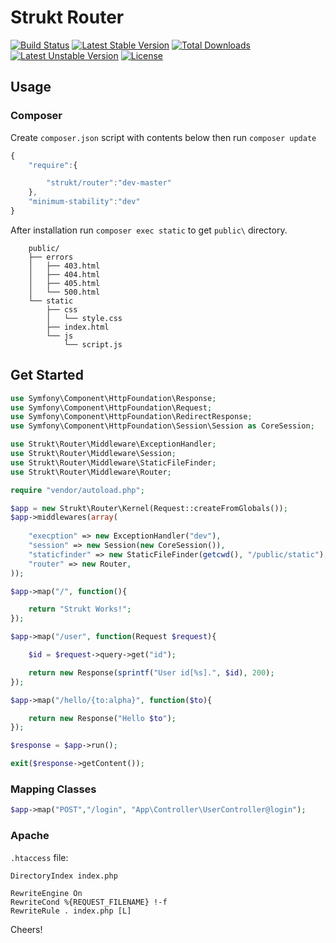 Strukt Router
=============

[![Build Status](https://travis-ci.org/pitsolu/strukt-router.svg?branch=master)](https://packagist.org/packages/strukt/router)
[![Latest Stable Version](https://poser.pugx.org/strukt/router/v/stable)](https://packagist.org/packages/strukt/router)
[![Total Downloads](https://poser.pugx.org/strukt/router/downloads)](https://packagist.org/packages/strukt/router)
[![Latest Unstable Version](https://poser.pugx.org/strukt/router/v/unstable)](https://packagist.org/packages/strukt/router)
[![License](https://poser.pugx.org/strukt/router/license)](https://packagist.org/packages/strukt/router)

## Usage

### Composer

Create `composer.json` script with contents below then run `composer update`

```js
{
    "require":{

        "strukt/router":"dev-master"
    },
    "minimum-stability":"dev"
}
```

After installation run  `composer exec static` to get `public\` directory.

```
    public/
    ├── errors
    │   ├── 403.html
    │   ├── 404.html
    │   ├── 405.html
    │   └── 500.html
    └── static
        ├── css
        │   └── style.css
        ├── index.html
        └── js
            └── script.js
```

## Get Started

```php
use Symfony\Component\HttpFoundation\Response;
use Symfony\Component\HttpFoundation\Request;
use Symfony\Component\HttpFoundation\RedirectResponse;
use Symfony\Component\HttpFoundation\Session\Session as CoreSession;

use Strukt\Router\Middleware\ExceptionHandler;
use Strukt\Router\Middleware\Session;
use Strukt\Router\Middleware\StaticFileFinder;
use Strukt\Router\Middleware\Router;

require "vendor/autoload.php";

$app = new Strukt\Router\Kernel(Request::createFromGlobals());
$app->middlewares(array(
	
	"execption" => new ExceptionHandler("dev"),
	"session" => new Session(new CoreSession()),
	"staticfinder" => new StaticFileFinder(getcwd(), "/public/static"),
	"router" => new Router,
));

$app->map("/", function(){

    return "Strukt Works!";
});

$app->map("/user", function(Request $request){

    $id = $request->query->get("id");

    return new Response(sprintf("User id[%s].", $id), 200);
});

$app->map("/hello/{to:alpha}", function($to){

    return new Response("Hello $to");
});

$response = $app->run();

exit($response->getContent());
```
### Mapping Classes

```php
$app->map("POST","/login", "App\Controller\UserController@login");

```
### Apache

`.htaccess` file:

```
DirectoryIndex index.php

RewriteEngine On
RewriteCond %{REQUEST_FILENAME} !-f
RewriteRule . index.php [L]
```

Cheers!